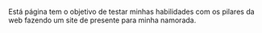Está página tem o objetivo de testar minhas habilidades com os pilares da web fazendo um site de presente para minha namorada.
